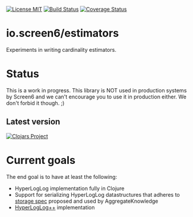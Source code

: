 [![License MIT][badge-license]](http://opensource.org/licenses/MIT)
[![Build Status](https://travis-ci.org/screen6/cardinality.png?branch=master)](https://travis-ci.org/screen6/cardinality)
[![Coverage Status](https://img.shields.io/coveralls/screen6/cardinality.svg)](https://coveralls.io/r/screen6/cardinality)

io.screen6/estimators
=====================

Experiments in writing cardinality estimators.

# Status

This is a work in progress. This library is NOT used in production
systems by Screen6 and we can't encourage you to use it in production
either. We don't forbid it though. ;)

## Latest version

[![Clojars Project](http://clojars.org/io.screen6/cardinality/latest-version.svg)](http://clojars.org/io.screen6/cardinality)

# Current goals

 The end goal is to have at least the following:

* HyperLogLog implementation fully in Clojure
* Support for serializing HyperLogLog datastructures that adheres to
  [storage spec](https://github.com/aggregateknowledge/hll-storage-spec/blob/master/STORAGE.md)
  proposed and used by AggregateKnowledge
* [HyperLogLog++](http://static.googleusercontent.com/external_content/untrusted_dlcp/research.google.com/en/us/pubs/archive/40671.pdf)
  implementation

[badge-license]: https://img.shields.io/badge/license-MIT-green.svg
